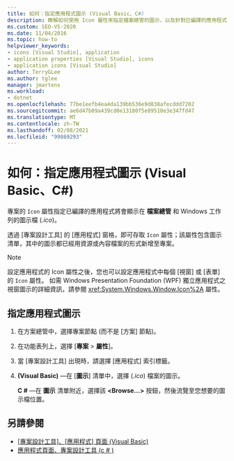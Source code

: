 ```yaml
---
title: 如何：指定應用程式圖示 (Visual Basic、C#)
description: 瞭解如何使用 Icon 屬性來指定檔案總管的圖示，以及針對已編譯的應用程式顯示的 Windows 工作列。
ms.custom: SEO-VS-2020
ms.date: 11/04/2016
ms.topic: how-to
helpviewer_keywords:
- icons [Visual Studio], application
- application properties [Visual Studio], icons
- application icons [Visual Studio]
author: TerryGLee
ms.author: tglee
manager: jmartens
ms.workload:
- dotnet
ms.openlocfilehash: 77be1eefb4ea4da139bb536e9d838afecddd7202
ms.sourcegitcommit: ae6d47b09a439cd0e13180f5e89510e3e347fd47
ms.translationtype: MT
ms.contentlocale: zh-TW
ms.lasthandoff: 02/08/2021
ms.locfileid: "99869293"
---
```

# <a name="how-to-specify-an-application-icon-visual-basic-c"></a>如何：指定應用程式圖示 (Visual Basic、C#)

專案的 `Icon` 屬性指定已編譯的應用程式將會顯示在 **檔案總管** 和 Windows 工作列的圖示檔 (*.ico*)。

透過 [專案設計工具] 的 [應用程式] 窗格，即可存取 `Icon` 屬性；該屬性包含圖示清單，其中的圖示都已經用資源或內容檔案的形式新增至專案。

> [!NOTE]
> 設定應用程式的 Icon 屬性之後，您也可以設定應用程式中每個 [視窗] 或 [表單] 的 `Icon` 屬性。 如需 Windows Presentation Foundation (WPF) 獨立應用程式之視窗圖示的詳細資訊，請參閱 <xref:System.Windows.Window.Icon%2A> 屬性。

## <a name="to-specify-an-application-icon"></a>指定應用程式圖示

1. 在方案總管中，選擇專案節點 (而不是 [方案] 節點)。

1. 在功能表列上，選擇 [**專案**  >  **屬性**]。

1. 當 [專案設計工具] 出現時，請選擇 [應用程式] 索引標籤。

1. **(Visual Basic)** &mdash;在 [**圖示**] 清單中，選擇 (*.ico*) 檔案的圖示。

    **C #** &mdash;在 **圖示** 清單附近，選擇該 **\<Browse...>** 按鈕，然後流覽至您想要的圖示檔位置。

## <a name="see-also"></a>另請參閱

- [[專案設計工具]、[應用程式] 頁面 (Visual Basic) ](../ide/reference/application-page-project-designer-visual-basic.md)
- [應用程式頁面、專案設計工具 (c # ) ](../ide/reference/application-page-project-designer-csharp.md)
